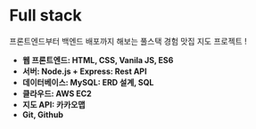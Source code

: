 # Full stack

프론트엔드부터 백엔드 배포까지 해보는 풀스택 경험
맛집 지도 프로젝트 !

- **웹 프론트엔드: HTML, CSS, Vanila JS, ES6**
- **서버: Node.js + Express: Rest API**
- **데이터베이스: MySQL: ERD 설계, SQL**
- **클라우드: AWS EC2**
- **지도 API: 카카오맵**
- **Git, Github**
